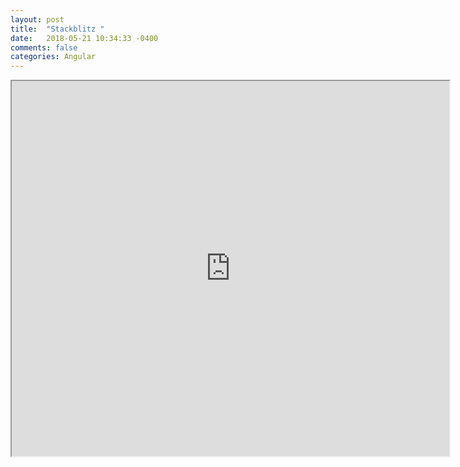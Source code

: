 ```yaml
---
layout: post
title:  "Stackblitz "
date:   2018-05-21 10:34:33 -0400 
comments: false
categories: Angular
---
```


<iframe src="https://stackblitz.com/edit/angular-injectable?embed=1&file=src/app/app.component.ts" width="700" height="600"></iframe>



<div id="fb-root"></div>
<script>(function(d, s, id) {
  var js, fjs = d.getElementsByTagName(s)[0];
  if (d.getElementById(id)) return;
  js = d.createElement(s); js.id = id;
  js.src = "//connect.facebook.net/en_US/sdk.js#xfbml=1&version=v2.8&appId=671657696349259";
  fjs.parentNode.insertBefore(js, fjs);
}(document, 'script', 'facebook-jssdk'));</script>


<!--  Enter text below, if you want -->


<div class="fb-comments"  data-numposts="5"></div>






